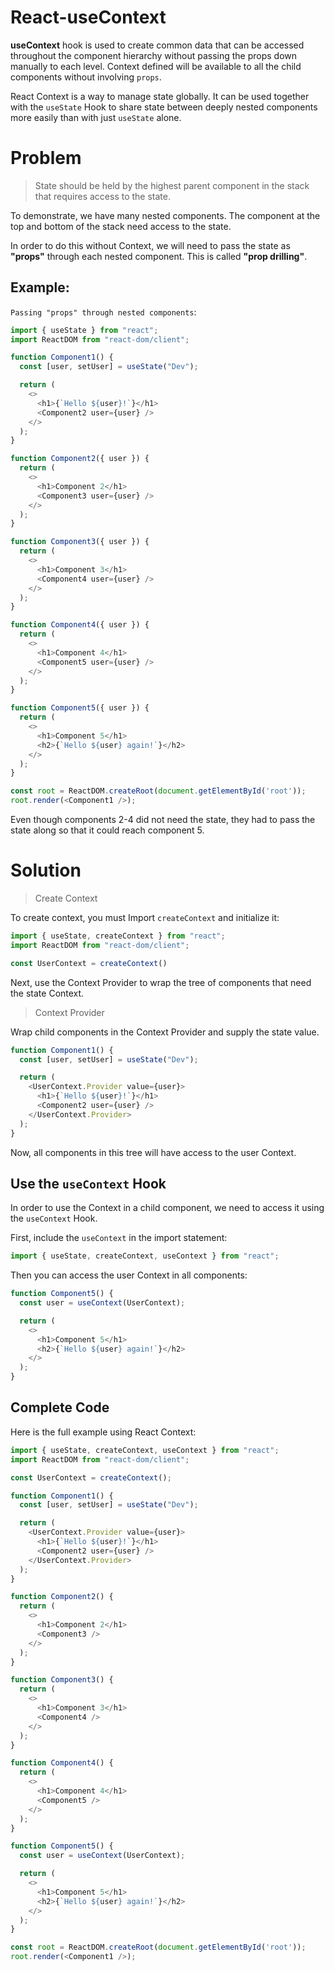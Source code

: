 # React-useContext
**useContext** hook is used to create common data that can be accessed throughout the component hierarchy without passing the props down manually to each level. Context defined will be available to all the child components without involving `props`.

React Context is a way to manage state globally. It can be used together with the `useState` Hook to share state between deeply nested components more easily than with just `useState` alone.

# Problem
> State should be held by the highest parent component in the stack that requires access to the state.

To demonstrate, we have many nested components. The component at the top and bottom of the stack need access to the state.

In order to do this without Context, we will need to pass the state as **"props"** through each nested component. This is called **"prop drilling"**.

## Example: 

`Passing "props" through nested components`:

```js
import { useState } from "react";
import ReactDOM from "react-dom/client";

function Component1() {
  const [user, setUser] = useState("Dev");

  return (
    <>
      <h1>{`Hello ${user}!`}</h1>
      <Component2 user={user} />
    </>
  );
}

function Component2({ user }) {
  return (
    <>
      <h1>Component 2</h1>
      <Component3 user={user} />
    </>
  );
}

function Component3({ user }) {
  return (
    <>
      <h1>Component 3</h1>
      <Component4 user={user} />
    </>
  );
}

function Component4({ user }) {
  return (
    <>
      <h1>Component 4</h1>
      <Component5 user={user} />
    </>
  );
}

function Component5({ user }) {
  return (
    <>
      <h1>Component 5</h1>
      <h2>{`Hello ${user} again!`}</h2>
    </>
  );
}

const root = ReactDOM.createRoot(document.getElementById('root'));
root.render(<Component1 />);
```
Even though components 2-4 did not need the state, they had to pass the state along so that it could reach component 5.

# Solution
> Create Context

To create context, you must Import `createContext` and initialize it:

```js
import { useState, createContext } from "react";
import ReactDOM from "react-dom/client";

const UserContext = createContext()
```
Next, use the Context Provider to wrap the tree of components that need the state Context.

> Context Provider

Wrap child components in the Context Provider and supply the state value.

```js
function Component1() {
  const [user, setUser] = useState("Dev");

  return (
    <UserContext.Provider value={user}>
      <h1>{`Hello ${user}!`}</h1>
      <Component2 user={user} />
    </UserContext.Provider>
  );
}
```
Now, all components in this tree will have access to the user Context.

## Use the `useContext` Hook

In order to use the Context in a child component, we need to access it using the `useContext` Hook.

First, include the `useContext` in the import statement:

```js
import { useState, createContext, useContext } from "react";
```
Then you can access the user Context in all components:

```js
function Component5() {
  const user = useContext(UserContext);

  return (
    <>
      <h1>Component 5</h1>
      <h2>{`Hello ${user} again!`}</h2>
    </>
  );
}
```
## Complete Code

Here is the full example using React Context:

```js
import { useState, createContext, useContext } from "react";
import ReactDOM from "react-dom/client";

const UserContext = createContext();

function Component1() {
  const [user, setUser] = useState("Dev");

  return (
    <UserContext.Provider value={user}>
      <h1>{`Hello ${user}!`}</h1>
      <Component2 user={user} />
    </UserContext.Provider>
  );
}

function Component2() {
  return (
    <>
      <h1>Component 2</h1>
      <Component3 />
    </>
  );
}

function Component3() {
  return (
    <>
      <h1>Component 3</h1>
      <Component4 />
    </>
  );
}

function Component4() {
  return (
    <>
      <h1>Component 4</h1>
      <Component5 />
    </>
  );
}

function Component5() {
  const user = useContext(UserContext);

  return (
    <>
      <h1>Component 5</h1>
      <h2>{`Hello ${user} again!`}</h2>
    </>
  );
}

const root = ReactDOM.createRoot(document.getElementById('root'));
root.render(<Component1 />);
```

